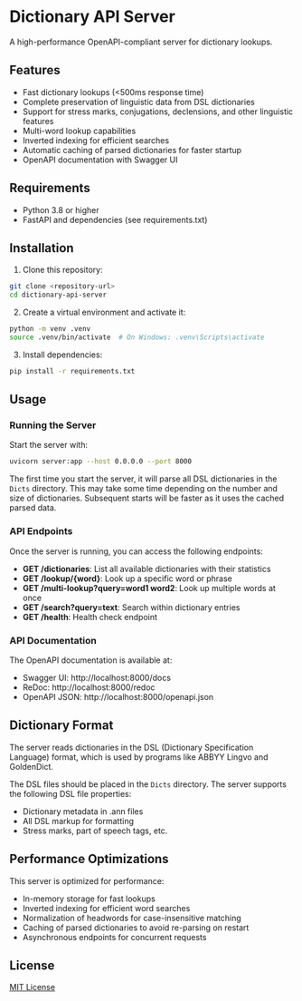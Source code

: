 # Dictionary API Server

A high-performance OpenAPI-compliant server for dictionary lookups.

## Features

- Fast dictionary lookups (<500ms response time)
- Complete preservation of linguistic data from DSL dictionaries
- Support for stress marks, conjugations, declensions, and other linguistic features
- Multi-word lookup capabilities
- Inverted indexing for efficient searches
- Automatic caching of parsed dictionaries for faster startup
- OpenAPI documentation with Swagger UI

## Requirements

- Python 3.8 or higher
- FastAPI and dependencies (see requirements.txt)

## Installation

1. Clone this repository:
```bash
git clone <repository-url>
cd dictionary-api-server
```

2. Create a virtual environment and activate it:
```bash
python -m venv .venv
source .venv/bin/activate  # On Windows: .venv\Scripts\activate
```

3. Install dependencies:
```bash
pip install -r requirements.txt
```

## Usage

### Running the Server

Start the server with:

```bash
uvicorn server:app --host 0.0.0.0 --port 8000
```

The first time you start the server, it will parse all DSL dictionaries in the `Dicts` directory. This may take some time depending on the number and size of dictionaries. Subsequent starts will be faster as it uses the cached parsed data.

### API Endpoints

Once the server is running, you can access the following endpoints:

- **GET /dictionaries**: List all available dictionaries with their statistics
- **GET /lookup/{word}**: Look up a specific word or phrase
- **GET /multi-lookup?query=word1 word2**: Look up multiple words at once
- **GET /search?query=text**: Search within dictionary entries
- **GET /health**: Health check endpoint

### API Documentation

The OpenAPI documentation is available at:
- Swagger UI: http://localhost:8000/docs
- ReDoc: http://localhost:8000/redoc
- OpenAPI JSON: http://localhost:8000/openapi.json

## Dictionary Format

The server reads dictionaries in the DSL (Dictionary Specification Language) format, which is used by programs like ABBYY Lingvo and GoldenDict. 

The DSL files should be placed in the `Dicts` directory. The server supports the following DSL file properties:
- Dictionary metadata in .ann files
- All DSL markup for formatting
- Stress marks, part of speech tags, etc.

## Performance Optimizations

This server is optimized for performance:
- In-memory storage for fast lookups
- Inverted indexing for efficient word searches
- Normalization of headwords for case-insensitive matching
- Caching of parsed dictionaries to avoid re-parsing on restart
- Asynchronous endpoints for concurrent requests

## License

[MIT License](LICENSE)
